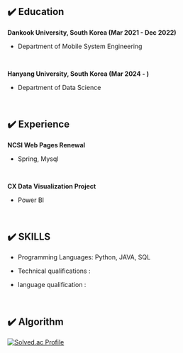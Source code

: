 ## ✔️ Education 
**Dankook University, South Korea (Mar 2021 - Dec 2022)**
- Department of Mobile System Engineering

<br>

**Hanyang University, South Korea (Mar 2024 - )** 
- Department of Data Science

<br>

## ✔️ Experience 
**NCSI Web Pages Renewal**
- Spring, Mysql

<br>

**CX Data Visualization Project**
- Power BI

<br>

## ✔️ SKILLS 
  
- Programming Languages: Python, JAVA, SQL
  
- Technical qualifications :
  
- language qualification : 

<br>

## ✔️ Algorithm

[![Solved.ac Profile](http://mazassumnida.wtf/api/v2/generate_badge?boj=sangbum0123)](https://solved.ac/sangbum0123/)
